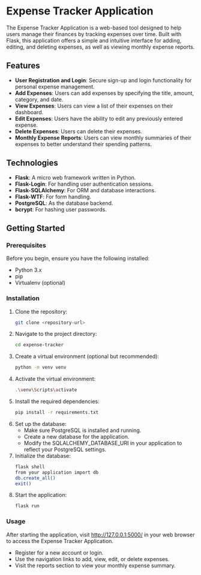 # Expense Tracker Application

The Expense Tracker Application is a web-based tool designed to help users manage their finances by tracking expenses over time. Built with Flask, this application offers a simple and intuitive interface for adding, editing, and deleting expenses, as well as viewing monthly expense reports.

## Features

- **User Registration and Login**: Secure sign-up and login functionality for personal expense management.
- **Add Expenses**: Users can add expenses by specifying the title, amount, category, and date.
- **View Expenses**: Users can view a list of their expenses on their dashboard.
- **Edit Expenses**: Users have the ability to edit any previously entered expense.
- **Delete Expenses**: Users can delete their expenses.
- **Monthly Expense Reports**: Users can view monthly summaries of their expenses to better understand their spending patterns.

## Technologies

- **Flask**: A micro web framework written in Python.
- **Flask-Login**: For handling user authentication sessions.
- **Flask-SQLAlchemy**: For ORM and database interactions.
- **Flask-WTF**: For form handling.
- **PostgreSQL**: As the database backend.
- **bcrypt**: For hashing user passwords.

## Getting Started

### Prerequisites

Before you begin, ensure you have the following installed:
- Python 3.x
- pip
- Virtualenv (optional)

### Installation

1. Clone the repository:
   ```bash
   git clone <repository-url>
2. Navigate to the project directory:
   ```bash
   cd expense-tracker
3. Create a virtual environment (optional but recommended):
   ```bash
   python -m venv venv
4. Activate the virtual environment:
   ```bash
   .\venv\Scripts\activate
5. Install the required dependencies:
   ```bash
   pip install -r requirements.txt
6. Set up the database:
   - Make sure PostgreSQL is installed and running.
   - Create a new database for the application.
   - Modify the SQLALCHEMY_DATABASE_URI in your application to reflect your PostgreSQL settings.
7. Initialize the database:
   ```bash
   flask shell
   from your application import db
   db.create_all()
   exit()
8. Start the application:
   ```bash
   flask run

### Usage
After starting the application, visit http://127.0.0.1:5000/ in your web browser to access the Expense Tracker Application.
- Register for a new account or login.
- Use the navigation links to add, view, edit, or delete expenses.
- Visit the reports section to view your monthly expense summary.

